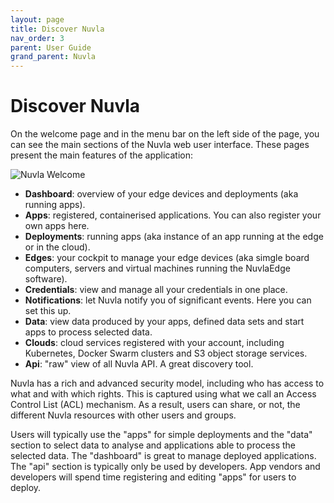 ```yaml
---
layout: page
title: Discover Nuvla
nav_order: 3
parent: User Guide
grand_parent: Nuvla
---
```


# Discover Nuvla

On the welcome page and in the menu bar on the left side of the page, you can see the main sections of the Nuvla web user interface.  These pages present the main features of the application:

![Nuvla Welcome](/assets/img/home.png)

 - **Dashboard**: overview of your edge devices and deployments (aka running apps).
 - **Apps**: registered, containerised applications. You can also register your own apps here. 
 - **Deployments**: running apps (aka instance of an app running at the edge or in the cloud).
 - **Edges**: your cockpit to manage your edge devices (aka simgle board computers, servers and virtual machines running the NuvlaEdge software).
 - **Credentials**: view and manage all your credentials in one place.
 - **Notifications**: let Nuvla notify you of significant events. Here you can set this up.
 - **Data**: view data produced by your apps, defined data sets and start apps to process selected data.
 - **Clouds**: cloud services registered with your account, including Kubernetes, Docker Swarm clusters and S3 object storage services.
 - **Api**: "raw" view of all Nuvla API. A great discovery tool. 

Nuvla has a rich and advanced security model, including who has access to what and with which rights. This is captured using what we call an Access Control List (ACL) mechanism.  As a result, users can share, or not, the different Nuvla resources with other users and groups.

Users will typically use the "apps" for simple deployments and the "data" section to select data to analyse and applications able to process the selected data. The "dashboard" is great to manage deployed applications. The
"api" section is typically only be used by developers. App vendors and developers will spend time registering and editing "apps" for users to deploy.
